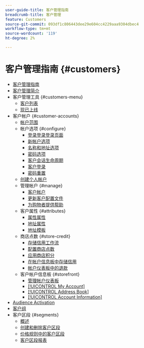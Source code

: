 ```yaml
---
user-guide-title: 客户管理指南
breadcrumb-title: 客户管理
feature: Customers
source-git-commit: 093df1c806443dee29e604cc4229aaa9304dbec4
workflow-type: tm+mt
source-wordcount: '119'
ht-degree: 2%

---
```



# 客户管理指南 {#customers}

+ [客户管理指南](guide-overview.md)
+ [客户管理简介](customers-introduction.md)
+ 客户管理工具 {#customers-menu}
   + [客户列表](customers-all.md)
   + [现已上线](now-online.md)
+ 客户帐户 {#customer-accounts}
   + [帐户范围](customer-account-scope.md)
   + 帐户选项 {#configure}
      + [登录登录登录页面](login-landing-page.md)
      + [新帐户选项](account-options-new.md)
      + [名称和地址选项](name-address-options.md)
      + [密码选项](password-options.md)
      + [客户会话生命周期](customer-online-options.md)
      + [客户登录](customer-sign-in.md)
      + [密码重置](password-reset.md)
   + [创建个人帐户](account-create.md)
   + 管理帐户 {#manage}
      + [客户帐户](manage-account.md)
      + [更新客户配置文件](update-account.md)
      + [为购物者提供帮助](login-as-customer.md)
   + 客户属性 {#attributes}
      + [属性属性](attribute-properties.md)
      + [地址属性](address-attributes.md)
      + [地址模板](address-templates.md)
   + 商店点数 {#store-credit}
      + [存储信用工作流](store-credit.md)
      + [配置商店点数](credit-configure.md)
      + [应用商店积分](store-credit-using.md)
      + [在帐户信息板中存储信用](account-dashboard-store-credit.md)
      + [帐户仪表板中的退款](refunds-customer-account.md)
   + 客户帐户信息板 {#storefront}
      + [管理帐户仪表板](account-dashboard.md)
      + [[!UICONTROL My Account]](account-dashboard-my-account.md)
      + [[!UICONTROL Address Book]](account-dashboard-address-book.md)
      + [[!UICONTROL Account Information]](account-dashboard-account-information.md)
+ [Audience Activation](audience-activation.md)
+ [客户组](customer-groups.md)
+ 客户区段 {#segments}
   + [概述](customer-segments.md)
   + [创建和删除客户区段](customer-segment-create.md)
   + [价格规则中的客户区段](customer-segment-price-rule.md)
   + [客户区段报表](customer-segment-reports.md)
